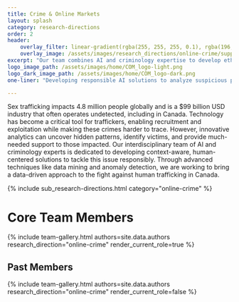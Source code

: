 ```yaml
---
title: Crime & Online Markets
layout: splash
category: research-directions
order: 2
header:
    overlay_filter: linear-gradient(rgba(255, 255, 255, 0.1), rgba(196, 20, 61, 0.4))
    overlay_image: /assets/images/research_directions/online-crime/supporting_hands.webp
excerpt: "Our team combines AI and criminology expertise to develop ethical, human-centered tools that detect and counteract sex trafficking. Driven by a commitment to responsible research, we aim to bridge technology gaps and support victims in Canada and beyond."
logo_image_path: /assets/images/home/COM_logo-light.png
logo_dark_image_path: /assets/images/home/COM_logo-dark.png
one-liner: "Developing responsible AI solutions to analyze suspicious patterns in online escort markets to generate evidence for equipping survivors and enabling justice." 

---
```


Sex trafficking impacts 4.8 million people globally and is a $99 billion USD industry that often operates undetected, including in Canada. Technology has become a critical tool for traffickers, enabling recruitment and exploitation while making these crimes harder to trace. However, innovative analytics can uncover hidden patterns, identify victims, and provide much-needed support to those impacted. Our interdisciplinary team of AI and criminology experts is dedicated to developing context-aware, human-centered solutions to tackle this issue responsibly. Through advanced techniques like data mining and anomaly detection, we are working to bring a data-driven approach to the fight against human trafficking in Canada.

{% include sub_research-directions.html category="online-crime" %}

# Core Team Members

{% include team-gallery.html authors=site.data.authors research_direction="online-crime" render_current_role=true %}

## Past Members
{% include team-gallery.html authors=site.data.authors research_direction="online-crime" render_current_role=false %}
